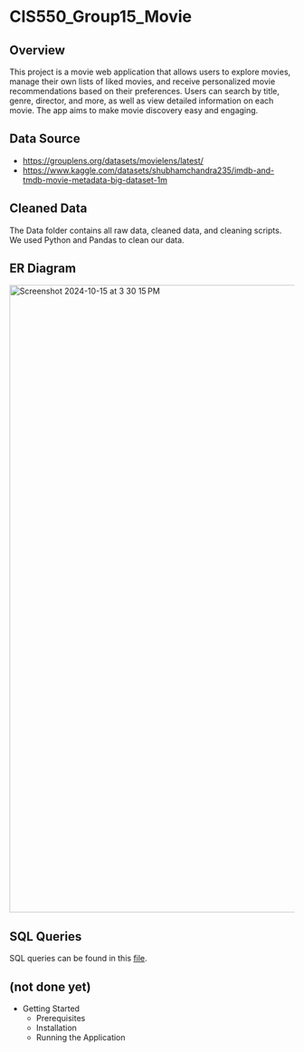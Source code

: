 # CIS550_Group15_Movie

## Overview
This project is a movie web application that allows users to explore movies, manage their own lists of liked movies, and receive personalized movie recommendations based on their preferences. Users can search by title, genre, director, and more, as well as view detailed information on each movie. The app aims to make movie discovery easy and engaging.


## Data Source
- https://grouplens.org/datasets/movielens/latest/
- https://www.kaggle.com/datasets/shubhamchandra235/imdb-and-tmdb-movie-metadata-big-dataset-1m
  
## Cleaned Data
The Data folder contains all raw data, cleaned data, and cleaning scripts. We used Python and Pandas to clean our data.

## ER Diagram
<img width="1108" alt="Screenshot 2024-10-15 at 3 30 15 PM" src="https://github.com/user-attachments/assets/58917c61-1ea5-4504-a76c-50b6835aea53">

## SQL Queries
SQL queries can be found in this [file](https://github.com/xuxx0426/CIS550_Group15_Movie/blob/main/SQL%20Queries/0_Create_database.txt).

## (not done yet)
- Getting Started
  - Prerequisites
  - Installation
  - Running the Application
